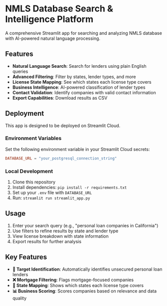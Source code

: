 # NMLS Database Search & Intelligence Platform

A comprehensive Streamlit app for searching and analyzing NMLS database with AI-powered natural language processing.

## Features

- **Natural Language Search**: Search for lenders using plain English queries
- **Advanced Filtering**: Filter by states, lender types, and more
- **License State Mapping**: See which states each license type covers
- **Business Intelligence**: AI-powered classification of lender types
- **Contact Validation**: Identify companies with valid contact information
- **Export Capabilities**: Download results as CSV

## Deployment

This app is designed to be deployed on Streamlit Cloud.

### Environment Variables

Set the following environment variable in your Streamlit Cloud secrets:

```toml
DATABASE_URL = "your_postgresql_connection_string"
```

### Local Development

1. Clone this repository
2. Install dependencies: `pip install -r requirements.txt`
3. Set up your `.env` file with `DATABASE_URL`
4. Run: `streamlit run streamlit_app.py`

## Usage

1. Enter your search query (e.g., "personal loan companies in California")
2. Use filters to refine results by state and lender type
3. View license breakdown with state information
4. Export results for further analysis

## Key Features

- **🎯 Target Identification**: Automatically identifies unsecured personal loan lenders
- **❌ Mortgage Filtering**: Flags mortgage-focused companies
- **📍 State Mapping**: Shows which states each license type covers
- **📊 Business Scoring**: Scores companies based on relevance and data quality 